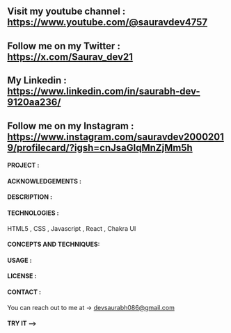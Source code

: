 ## Visit my youtube channel : https://www.youtube.com/@sauravdev4757
## Follow me on my Twitter : https://x.com/Saurav_dev21
## My Linkedin : https://www.linkedin.com/in/saurabh-dev-9120aa236/
## Follow me on my Instagram : https://www.instagram.com/sauravdev20002019/profilecard/?igsh=cnJsaGlqMnZjMm5h

#### PROJECT :



#### ACKNOWLEDGEMENTS :

#### DESCRIPTION :

#### TECHNOLOGIES :
HTML5 , CSS , Javascript , React , Chakra UI

#### CONCEPTS AND TECHNIQUES:




#### USAGE :
#### LICENSE :
#### CONTACT :

You can reach out to me at -> devsaurabh086@gmail.com

#### TRY IT --> 

